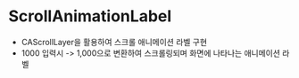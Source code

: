 # ScrollAnimationLabel
 - CAScrollLayer을 활용하여 스크롤 애니메이션 라벨 구현
 - 1000 입력시 -> 1,000으로 변환하여 스크롤링되며 화면에 나타나는 애니메이션 라벨
